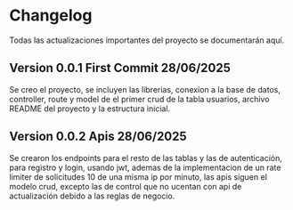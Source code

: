 # Changelog

Todas las actualizaciones importantes del proyecto se documentarán aquí.

## Version 0.0.1 First Commit 28/06/2025

Se creo el proyecto, se incluyen las librerias, conexion a la base de datos, controller, route y model de el primer crud de la tabla usuarios, archivo README del proyecto y la estructura inicial.

## Version 0.0.2 Apis 28/06/2025
Se crearon los endpoints para el resto de las tablas y las de autenticación, para registro y login, usando jwt, ademas de la implementacion de un rate limiter de solicitudes 10 de una misma ip por minuto, las apis siguen el modelo crud, excepto las de control que no ucentan con api de actualización debido a las reglas de negocio. 